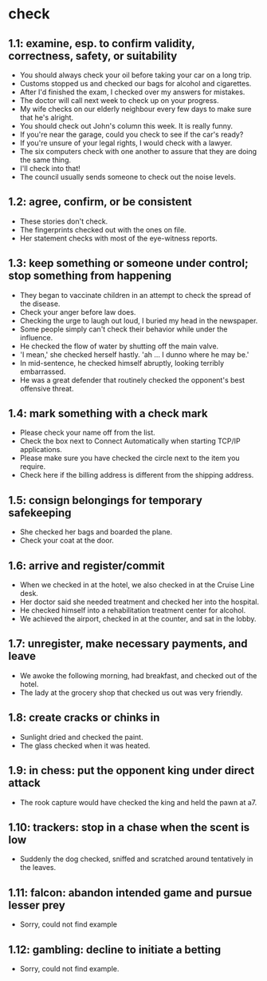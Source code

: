 # check
## 1.1: examine, esp. to confirm validity, correctness, safety, or suitability

  *  You should always check your oil before taking your car on a long trip.
  *  Customs stopped us and checked our bags for alcohol and cigarettes.
  *  After I'd finished the exam, I checked over my answers for mistakes.
  *  The doctor will call next week to check up on your progress.
  *  My wife checks on our elderly neighbour every few days to make sure that he's alright.
  *  You should check out John's column this week. It is really funny.
  *  If you're near the garage, could you check to see if the car's ready?
  *  If you're unsure of your legal rights, I would check with a lawyer.
  *  The six computers check with one another to assure that they are doing the same thing.
  *  I'll check into that!
  *  The council usually sends someone to check out the noise levels.

## 1.2: agree, confirm, or be consistent

  *  These stories don't check.
  *  The fingerprints checked out with the ones on file.
  *  Her statement checks with most of the eye-witness reports.

## 1.3: keep something or someone under control; stop something from happening

  *  They began to vaccinate children in an attempt to check the spread of the disease.
  *  Check your anger before law does.
  *  Checking the urge to laugh out loud, I buried my head in the newspaper.
  *  Some people simply can't check their behavior while under the influence.
  *  He checked the flow of water by shutting off the main valve.
  *  'I mean,' she checked herself hastly. 'ah ... I dunno where he may be.'
  *  In mid-sentence, he checked himself abruptly, looking terribly embarrassed.
  *  He was a great defender that routinely checked the opponent's best offensive threat.

## 1.4: mark something with a check mark

  *  Please check your name off from the list.
  *  Check the box next to Connect Automatically when starting TCP/IP applications.
  *  Please make sure you have checked the circle next to the item you require.
  *  Check here if the billing address is different from the shipping address.

## 1.5: consign belongings for temporary safekeeping

  *  She checked her bags and boarded the plane.
  *  Check your coat at the door.

## 1.6: arrive and register/commit

  *  When we checked in at the hotel, we also checked in at the Cruise Line desk.
  *  Her doctor said she needed treatment and checked her into the hospital.
  *  He checked himself into a rehabilitation treatment center for alcohol.
  *  We achieved the airport, checked in at the counter, and sat in the lobby.

## 1.7: unregister, make necessary payments, and leave

  *  We awoke the following morning, had breakfast, and checked out of the hotel.
  *  The lady at the grocery shop that checked us out was very friendly.

## 1.8: create cracks or chinks in

  *  Sunlight dried and checked the paint.
  *  The glass checked when it was heated.

## 1.9: in chess: put the opponent king under direct attack

  *  The rook capture would have checked the king and held the pawn at a7.

## 1.10: trackers: stop in a chase when the scent is low

  *  Suddenly the dog checked, sniffed and scratched around tentatively in the leaves.

## 1.11: falcon: abandon intended game and pursue lesser prey

  *  Sorry, could not find example

## 1.12: gambling: decline to initiate a betting

  *  Sorry, could not find example.

